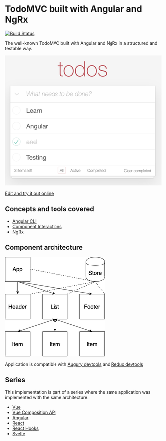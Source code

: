 # TodoMVC built with Angular and NgRx

[![Build Status](https://travis-ci.com/blacksonic/todomvc-angular.svg?branch=master)](https://travis-ci.com/blacksonic/todomvc-angular)

The well-known TodoMVC built with Angular and NgRx in a structured and testable way.

![TodoMVC Angular](./images/screenshot.png "TodoMVC Angular")

[Edit and try it out online](https://codesandbox.io/s/github/blacksonic/todomvc-angular)

## Concepts and tools covered

- [Angular CLI](https://cli.angular.io/)
- [Component Interactions](https://angular.io/guide/component-interaction)
- [NgRx](https://ngrx.io/)

## Component architecture

![Architecture](./images/architecture.png)

Application is compatible with [Augury devtools](https://chrome.google.com/webstore/detail/augury/elgalmkoelokbchhkhacckoklkejnhcd?hl=en) 
and [Redux devtools](https://chrome.google.com/webstore/detail/redux-devtools/lmhkpmbekcpmknklioeibfkpmmfibljd?hl=en)

## Series

This implementation is part of a series where the same application was implemented with the same architecture.

- [Vue](https://github.com/blacksonic/todomvc-vue)
- [Vue Composition API](https://github.com/blacksonic/todomvc-vue-composition-api)
- [Angular](https://github.com/blacksonic/todomvc-angular)
- [React](https://github.com/blacksonic/todomvc-react)
- [React Hooks](https://github.com/blacksonic/todomvc-react-hooks)
- [Svelte](https://github.com/blacksonic/todomvc-svelte)
